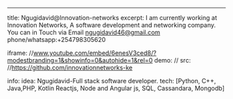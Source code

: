 ---
title: Ngugidavid@Innovation-networks
excerpt:
  I am currently working at Innovation Networks, A software development and networking company.
    You can in Touch via Email ngugidavid46@gmail.com phone/whatsapp:+254798305620

iframe: //www.youtube.com/embed/6enesV3ced8/?modestbranding=1&showinfo=0&autohide=1&rel=0
demo: //
src: //https://github.com/innovationnetworks-ke

info:
  idea:
    Ngugidavid-Full stack software developer.
  tech: [Python, C++, Java,PHP, Kotlin Reactjs, Node and Angular js, SQL, Cassandara, Mongodb]

